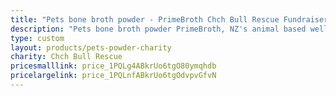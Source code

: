 ```yaml
---
title: "Pets bone broth powder - PrimeBroth Chch Bull Rescue Fundraiser"
description: "Pets bone broth powder PrimeBroth, NZ's animal based wellness drink for pets"
type: custom
layout: products/pets-powder-charity
charity: Chch Bull Rescue
pricesmalllink: price_1PQLg4ABkrUo6tgO80ymqhdb
pricelargelink: price_1PQLnfABkrUo6tgOdvpvGfvN
---
```




